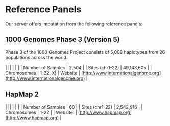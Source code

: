 # Reference Panels

Our server offers imputation from the following reference panels:

## 1000 Genomes Phase 3 (Version 5)

Phase 3 of the 1000 Genomes Project consists of 5,008 haplotypes from 26 populations across the world.

| ||
| | |
| Number of Samples | 2,504 |
| Sites (chr1-22) | 49,143,605 |
| Chromosomes | 1-22, X|
| Website | [http://www.internationalgenome.org](http://www.internationalgenome.org) |


## HapMap 2

| ||
| | |
| Number of Samples | 60 |
| Sites (chr1-22) | 2,542,916 |
| Chromosomes | 1-22 |
| Website: | [http://www.hapmap.org](http://www.hapmap.org) |
